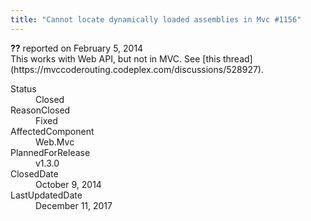 ```yaml
---
title: "Cannot locate dynamically loaded assemblies in Mvc #1156"
---
```

<div class="issue-report">
   <div class="issue-header"><b>??</b> reported on 
      <time datetime="2014-02-05T09:41:17.903-08:00" title="2014-02-05T09:41:17.903-08:00">February 5, 2014</time>
   </div>
   <div class="issue-message" markdown="1">This works with Web API, but not in MVC. See [this thread](https://mvccoderouting.codeplex.com/discussions/528927).
      
   </div>
   <div class="issue-footer">
      <dl>
         <dt>Status</dt>
         <dd>Closed</dd>
         <dt>ReasonClosed</dt>
         <dd>Fixed</dd>
         <dt>AffectedComponent</dt>
         <dd>Web.Mvc</dd>
         <dt>PlannedForRelease</dt>
         <dd>v1.3.0</dd>
         <dt>ClosedDate</dt>
         <dd>
            <time datetime="2014-10-09T11:49:46.67-07:00" title="2014-10-09T11:49:46.67-07:00">October 9, 2014</time>
         </dd>
         <dt>LastUpdatedDate</dt>
         <dd>
            <time datetime="2017-12-11T02:15:56.247-08:00" title="2017-12-11T02:15:56.247-08:00">December 11, 2017</time>
         </dd>
      </dl>
   </div>
</div>